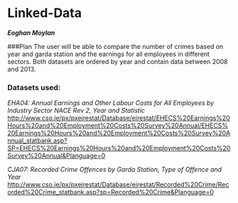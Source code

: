 # Linked-Data
***Eoghan Moylan***

###Plan
The user will be able to compare the number of crimes based on year and garda station and the earnings for all employees in different sectors. Both datasets are ordered by year and contain data between 2008 and 2013.

### Datasets used:
*EHA04: Annual Earnings and Other Labour Costs for All Employees by Industry Sector NACE Rev 2, Year and Statistic*
http://www.cso.ie/px/pxeirestat/Database/eirestat/EHECS%20Earnings%20Hours%20and%20Employment%20Costs%20Survey%20Annual/EHECS%20Earnings%20Hours%20and%20Employment%20Costs%20Survey%20Annual_statbank.asp?SP=EHECS%20Earnings%20Hours%20and%20Employment%20Costs%20Survey%20Annual&Planguage=0

*CJA07: Recorded Crime Offences by Garda Station, Type of Offence and Year*
http://www.cso.ie/px/pxeirestat/Database/eirestat/Recorded%20Crime/Recorded%20Crime_statbank.asp?sp=Recorded%20Crime&Planguage=0

